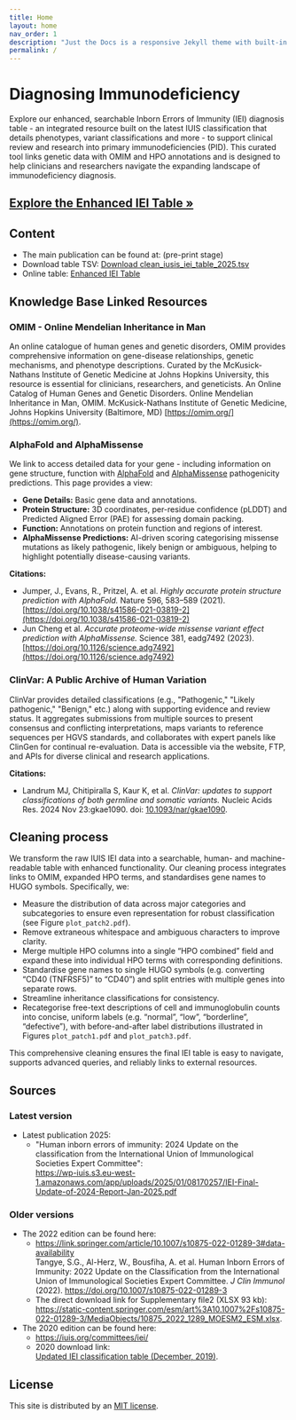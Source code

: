 ```yaml
---
title: Home
layout: home
nav_order: 1
description: "Just the Docs is a responsive Jekyll theme with built-in search that is easily customizable and hosted on GitHub Pages."
permalink: /
---
```


<!-- [table]({% link docs/iei_table.md %}) -->
# Diagnosing Immunodeficiency

Explore our enhanced, searchable Inborn Errors of Immunity (IEI) diagnosis table - an integrated resource built on the latest IUIS classification that details phenotypes, variant classifications and more - to support clinical review and research into primary immunodeficiencies (PID). This curated tool links genetic data with OMIM and HPO annotations and is designed to help clinicians and researchers navigate the expanding landscape of immunodeficiency diagnosis. 
  
## [**Explore the Enhanced IEI Table »**](/assets/iusis_iei_table_2025.html)

## Content

* The main publication can be found at: (pre-print stage)
* Download table TSV: [Download clean_iusis_iei_table_2025.tsv](https://raw.githubusercontent.com/DylanLawless/iei_genetics/main/output/iusis_iei_table_2025.tsv)
* Online table: [Enhanced IEI Table](/assets/iusis_iei_table_2025.html)


## Knowledge Base Linked Resources

### OMIM - Online Mendelian Inheritance in Man

An online catalogue of human genes and genetic disorders, OMIM provides comprehensive information on gene-disease relationships, genetic mechanisms, and phenotype descriptions. Curated by the McKusick-Nathans Institute of Genetic Medicine at Johns Hopkins University, this resource is essential for clinicians, researchers, and geneticists.
An Online Catalog of Human Genes and Genetic Disorders. Online Mendelian Inheritance in Man, OMIM. McKusick-Nathans Institute of Genetic Medicine, Johns Hopkins University (Baltimore, MD) [https://omim.org/](https://omim.org/).

### AlphaFold and AlphaMissense

We link to access detailed data for your gene - including information on gene structure, function with [AlphaFold](https://www.alphafold.ebi.ac.uk) and [AlphaMissense](https://alphamissense.hegelab.org) pathogenicity predictions. 
This page provides a view:
- **Gene Details:** Basic gene data and annotations.
- **Protein Structure:** 3D coordinates, per-residue confidence (pLDDT) and Predicted Aligned Error (PAE) for assessing domain packing.
- **Function:** Annotations on protein function and regions of interest.
- **AlphaMissense Predictions:** AI-driven scoring categorising missense mutations as likely pathogenic, likely benign or ambiguous, helping to highlight potentially disease-causing variants.

**Citations:**

- Jumper, J., Evans, R., Pritzel, A. et al. *Highly accurate protein structure prediction with AlphaFold.* Nature 596, 583–589 (2021). [https://doi.org/10.1038/s41586-021-03819-2](https://doi.org/10.1038/s41586-021-03819-2)
- Jun Cheng et al. *Accurate proteome-wide missense variant effect prediction with AlphaMissense.* Science 381, eadg7492 (2023). [https://doi.org/10.1126/science.adg7492](https://doi.org/10.1126/science.adg7492)


### ClinVar: A Public Archive of Human Variation

ClinVar provides detailed classifications (e.g., "Pathogenic," "Likely pathogenic," "Benign," etc.) along with supporting evidence and review status. It aggregates submissions from multiple sources to present consensus and conflicting interpretations, maps variants to reference sequences per HGVS standards, and collaborates with expert panels like ClinGen for continual re-evaluation. Data is accessible via the website, FTP, and APIs for diverse clinical and research applications.

**Citations:**

- Landrum MJ, Chitipiralla S, Kaur K, et al. *ClinVar: updates to support classifications of both germline and somatic variants.* Nucleic Acids Res. 2024 Nov 23:gkae1090. doi: [10.1093/nar/gkae1090](https://doi.org/10.1093/nar/gkae1090).

## Cleaning process

We transform the raw IUIS IEI data into a searchable, human- and machine-readable table with enhanced functionality. Our cleaning process integrates links to OMIM, expanded HPO terms, and standardises gene names to HUGO symbols. Specifically, we:

- Measure the distribution of data across major categories and subcategories to ensure even representation for robust classification (see Figure `plot_patch2.pdf`).
- Remove extraneous whitespace and ambiguous characters to improve clarity.
- Merge multiple HPO columns into a single “HPO combined” field and expand these into individual HPO terms with corresponding definitions.
- Standardise gene names to single HUGO symbols (e.g. converting “CD40 (TNFRSF5)” to “CD40”) and split entries with multiple genes into separate rows.
- Streamline inheritance classifications for consistency.
- Recategorise free-text descriptions of cell and immunoglobulin counts into concise, uniform labels (e.g. “normal”, “low”, “borderline”, “defective”), with before-and-after label distributions illustrated in Figures `plot_patch1.pdf` and `plot_patch3.pdf`.

This comprehensive cleaning ensures the final IEI table is easy to navigate, supports advanced queries, and reliably links to external resources.

## Sources

### Latest version

* Latest publication 2025:
    - "Human inborn errors of immunity: 2024 Update on the classification from the International Union of Immunological Societies Expert Committee":  
      <https://wp-iuis.s3.eu-west-1.amazonaws.com/app/uploads/2025/01/08170257/IEI-Final-Update-of-2024-Report-Jan-2025.pdf>

### Older versions

* The 2022 edition can be found here:
    - <https://link.springer.com/article/10.1007/s10875-022-01289-3#data-availability>  
      Tangye, S.G., Al-Herz, W., Bousfiha, A. et al. Human Inborn Errors of Immunity: 2022 Update on the Classification from the International Union of Immunological Societies Expert Committee. *J Clin Immunol* (2022). https://doi.org/10.1007/s10875-022-01289-3
    - The direct download link for Supplementary file2 (XLSX 93 kb):  
      <https://static-content.springer.com/esm/art%3A10.1007%2Fs10875-022-01289-3/MediaObjects/10875_2022_1289_MOESM2_ESM.xlsx>.
* The 2020 edition can be found here:
    - <https://iuis.org/committees/iei/>
    - 2020 download link:  
      [Updated IEI classification table (December, 2019)](https://wp-iuis.s3.eu-west-1.amazonaws.com/app/uploads/2019/12/20113228/IUIS-IEI-list-for-web-site-December-2019-003.xlsx).

## License

This site is distributed by an [MIT license](https://github.com/just-the-docs/just-the-docs/tree/main/LICENSE.txt).


